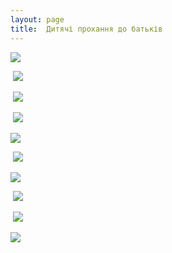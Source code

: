 ```yaml
---
layout: page
title:  Дитячі прохання до батьків
---
```

![](/assets/tiger-1361441633.jpg)

 ![](/assets/tiger-1361441655.jpg)

 ![](/assets/tiger-1361441676.jpg)

 ![](/assets/tiger-1361441697.jpg)

![](/assets/tiger-1361441718.jpg)

 ![](/assets/tiger-1361441741.jpg)

![](/assets/tiger-1361441763.jpg)

 ![](/assets/tiger-1361441782.jpg)

 ![](/assets/tiger-1361441801.jpg)

![](/assets/tiger-1361441821.jpg)